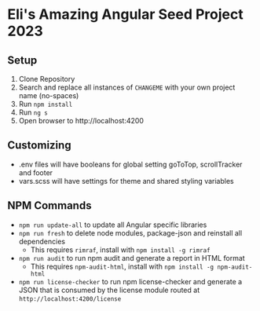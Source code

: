 # Eli's Amazing Angular Seed Project 2023

## Setup
1. Clone Repository
2. Search and replace all instances of `CHANGEME` with your own project name (no-spaces)
3. Run `npm install`
4. Run `ng s`
5. Open browser to http://localhost:4200

## Customizing
* .env files will have booleans for global setting goToTop, scrollTracker and footer
* vars.scss will have settings for theme and shared styling variables

## NPM Commands
* `npm run update-all` to update all Angular specific libraries
* `npm run fresh` to delete node modules, package-json and reinstall all dependencies
  * This requires `rimraf`, install with `npm install -g rimraf`
* `npm run audit` to run npm audit and generate a report in HTML format
  * This requires `npm-audit-html`, install with `npm install -g npm-audit-html`
* `npm run license-checker` to run npm license-checker and generate a JSON that is consumed by the license module routed at `http://localhost:4200/license`